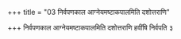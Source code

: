 +++
title = "03 निर्वपणकाल आग्नेयमष्टाकपालमिति दशोत्तराणि"

+++
निर्वपणकाल आग्नेयमष्टाकपालमिति दशोत्तराणि हवींषि निर्वपति ३